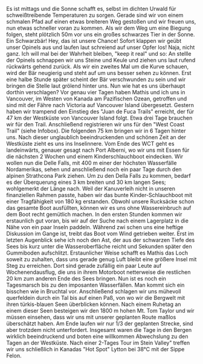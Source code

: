 Es ist mittags und die Sonne schafft es, selbst im dichten Urwald für schweißtreibende Temperaturen zu sorgen. Gerade sind wir von einem schmalen Pfad auf einen etwas breiteren Weg gestoßen und wir freuen uns, nun etwas schneller voran zu kommen. Als wir dem Weg um eine Biegung folgen, steht plötzlich 50m vor uns ein großes schwarzes Tier in der Sonne. Ein Schwarzbär! Hey, das ist unsere Chance! Sofort klappen wir geübt unser Opinels aus und laufen laut schreiend auf unser Opfer los! Naja, nicht ganz. Ich will mal bei der Wahrheit bleiben, "keep it real" und so: An stellle der Opinels schnappen wir uns Steine und Keule und ziehen uns laut rufend rückwärts gehend zurück. Als wir ein zweites Mal um die Kurve schauen, wird der Bär neugierig und steht auf um uns besser sehen zu können. Erst eine halbe Stunde später scheint der Bär verschwunden zu sein und wir bringen die Stelle laut grölend hinter uns. Nun wie hat es uns überhaupt dorthin verschlagen? Vor genau vier Tagen haben Mathis und ich uns in Vancouver, im Westen von Kanada am Pazifischen Ozean, getroffen und sind mit der Fähre nach Victoria auf Vancouver Island übergesetzt. Gestern haben wir trampend den Einstieg des "Juan de Fuca Trails" erreicht, der für 47 km der Westküste von Vancouver Island folgt. Etwa drei Tage brauchen wir für den Trail. Anschließend registrieren wir uns für den "West Coast Trail" (siehe Infobox). Die folgenden 75 km bringen wir in 6 Tagen hinter uns. Nach dieser unglaublich beeindruckenden und schönen Zeit an der Westküste zieht es uns ins Inselinnere. Vom Ende des WCT geht es landeinwärts, genauer gesagt nach Port Alberni, wo wir uns mit Essen für die nächsten 2 Wochen und einem Kinderschlauchboot eindecken. Wir wollen nun die Delle Falls, mit 400 m einer der höchsten Wasserfälle Nordamerikas, sehen und anschließend noch ein paar Tage durch den alpinen Strathcona Park ziehen. Um zu den Della Falls zu kommen, bedarf es der Überquerung eines 3 km breiten und 30 km langen Sees; wohlgemerkt der Länge nach. Weil der Kanuverleih nicht in unseren finanziellen Rahmen passte, haben wir das bunte Kinder-Schlauchboot mit einer Tragfähigkeit von 180 kg erstanden. Obwohl unsere Rucksäcke schon das gesamte Boot ausfüllten, können wir es uns ohne Wassereinbruch auf dem Boot recht gemütlich machen. In den ersten Stunden kommen wir erstaunlich gut voran, bis wir auf der Suche nach einem Lagerplatz in die Nähe von ein paar Inseln paddeln. Während zwi schen uns eine heftige Diskussion im Gange ist, treibt das Boot vom Wind getrieben weiter. Erst im letzten Augenblick sehe ich noch den Ast, der aus der schwarzen Tiefe des Sees bis kurz unter die Wasseroberfläche reicht und Sekunden später den Gummiboden aufschlitzt. Erstaunlicher Weise schafft es Mathis das Loch soweit zu zuhalten, dass uns gerade genug Luft bleibt eine größere Insel mit Steg zu erreichen. Dort sind gerade zufällig ein paar Leute auf Wochenendausflug, die uns in ihrem Motorboot netterweise die restlichen 20 km zum anderen Ende des Sees bringen. Nun ist es noch ein Tagesmarsch bis zu den imposanten Wasserfällen. Man kommt sich ein bisschen wie in Bruchtal vor. Anschließend schlagen wir uns mühevoll querfeldein durch ein Tal bis auf einen Paß, von wo wir die Bergwelt mit ihren türkis-blauen Seen überblicken können. Nach einem Ruhetag an einem dieser Seen besteigen wir den 1800 m hohen Mt. Tom Taylor und wir müssen einsehen, dass wir uns mit unserer geplanten Route maßlos überschätzt haben. Am Ende laufen wir nur 1/3 der geplanten Strecke, sind aber trotzdem nicht unterfordert. Insgesamt waren die Tage in den Bergen wirklich beeindruckend und boten eine willkommen Abwechslung zu den Tagen an der Westküste. Nach einer 2-Tages Tour im Stein Valley" treffen wir uns schließlich in Kanadas "Hot Spot" Lytton bei 38°C mit der Sippe Felon.